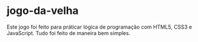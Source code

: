 # jogo-da-velha
Este jogo foi feito para práticar lógica de programação com HTML5, CSS3 e JavaScript. Tudo foi feito de maneira bem simples.